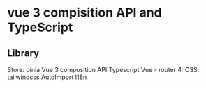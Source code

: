 # vue 3 compisition API and TypeScript

## Library
Store: pinia
Vue 3 composition API
Typescript
Vue - router 4: 
CSS: tailwindcss
AutoImport
I18n

